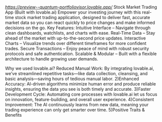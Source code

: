 *https://preview--quantum-portfoliovisor.lovable.app/*
 Stock Market Trading App (Built with lovable.ai)
Empower your investing journey with this real-time stock market trading application, designed to deliver fast, accurate market data so you can react quickly to price changes and make informed decisions on the go.
Key Features:
Intuitive Interface – Navigate through clean dashboards, watchlists, and charts with ease.
Real-Time Data – Stay ahead of the market with up-to-the-second price updates.
Interactive Charts – Visualize trends over different timeframes for more confident trades.
Secure Transactions – Enjoy peace of mind with robust security protocols and safe authentication.
Scalable & Modular – Built with a flexible architecture to handle growing user demands.

Why we used lovable.ai?
Reduced Manual Work: By integrating lovable.ai, we’ve streamlined repetitive tasks—like data collection, cleansing, and basic analysis—saving hours of tedious manual labor.
2)Enhanced Accuracy: AI-driven algorithms minimize human error and produce reliable insights, ensuring the data you see is both timely and accurate.
3)Faster Development Cycle: Automating core processes with lovable.ai let us focus on innovation, feature-building, and overall user experience.
4)Consistent Improvement: The AI continuously learns from new data, meaning your trading experience can only get smarter over time.
5)Positive Traits & Benefits
